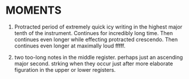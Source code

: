 MOMENTS
=======

1.  Protracted period of extremely quick icy writing in the highest major tenth
    of the instrument. Continues for incredibly long time. Then continues even
    longer while effecting protracted crescendo. Then continues even longer at
    maximally loud fffff.

17. two too-long notes in the middle register. perhaps just an ascending major
    second. strking when they occur just after more elaborate figuration in the
    upper or lower registers.
